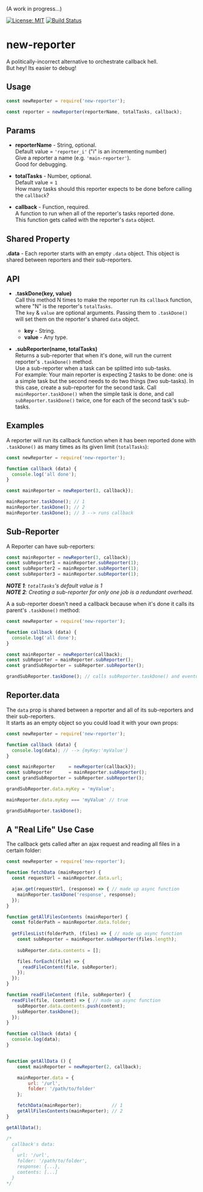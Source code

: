 (A work in progress...)

[![License: MIT](https://img.shields.io/badge/License-MIT-blue.svg)](https://opensource.org/licenses/MIT)
[![Build Status](https://travis-ci.org/taitulism/newTask.svg?branch=develop)](https://travis-ci.org/taitulism/newTask)

new-reporter
============
A politically-incorrect alternative to orchestrate callback hell.  
But hey! Its easier to debug!




Usage
-----
```js
const newReporter = require('new-reporter');

const reporter = newReporter(reporterName, totalTasks, callback);
```

Params
------
* **reporterName** - String, optional.  
Default value = `'reporter_i'` ("i" is an incrementing number)  
Give a reporter a name (e.g. `'main-reporter'`).  
Good for debugging.

* **totalTasks** - Number, optional.  
Default value = `1`  
How many tasks should this reporter expects to be done before calling the `callback`?

* **callback** - Function, required.  
A function to run when all of the reporter's tasks reported done.  
This function gets called with the reporter's `data` object.




Shared Property
---------------
**.data** - Each reporter starts with an empty `.data` object. This object is shared between reporters and their sub-reporters.




API
---
* **.taskDone(key, value)**  
Call this method N times to make the reporter run its `callback` function, where "N" is the 
reporter's `totalTasks`.  
The `key` & `value` are optional arguments. Passing them to `.taskDone()` will set them on the reporter's shared `data` object.
  * **key** - String.
  * **value** - Any type.

* **.subReporter(name, totalTasks)**  
Returns a sub-reporter that when it's done, will run the current reporter's `.taskDone()` method.  
Use a sub-reporter when a task can be splitted into sub-tasks.  
For example: Your main reporter is expecting 2 tasks to be done: one is a simple task but the second
needs to do two things (two sub-tasks). In this case, create a sub-reporter for the second task. Call `mainReporter.taskDone()` 
when the simple task is done, and call `subReporter.taskDone()` twice, one for each of the second task's
sub-tasks.




Examples
--------
A reporter will run its callback function when it has been reported done with `.taskDone()` as many times as 
its given limit (`totalTasks`):
```js
const newReporter = require('new-reporter');

function callback (data) {
  console.log('all done');
}

const mainReporter = newReporter(3, callback});

mainReporter.taskDone(); // 1
mainReporter.taskDone(); // 2
mainReporter.taskDone(); // 3 --> runs callback
```




Sub-Reporter
------------
A Reporter can have sub-reporters:
```js
const mainReporter = newReporter(3, callback);
const subReporter1 = mainReporter.subReporter(1); 
const subReporter2 = mainReporter.subReporter(1);
const subReporter3 = mainReporter.subReporter(1);
```

***NOTE 1**: `totalTasks`'s default value is 1*   
***NOTE 2**: Creating a sub-reporter for only one job is a redundant overhead.* 

A a sub-reporter doesn't need a callback because when it's done it calls its parent's `.taskDone()` method:
```js
const newReporter = require('new-reporter');

function callback (data) {
  console.log('all done');
}

const mainReporter = newReporter(callback);
const subReporter = mainReporter.subReporter();
const grandSubReporter = subReporter.subReporter();

grandSubReporter.taskDone(); // calls subReporter.taskDone() and eventually mainReporter.taskDone()
```




Reporter.data
-------------
The `data` prop is shared between a reporter and all of its sub-reporters and their sub-reporters.  
It starts as an empty object so you could load it with your own props:
```js
const newReporter = require('new-reporter');

function callback (data) {
  console.log(data); // --> {myKey:'myValue'}
}

const mainReporter     = newReporter(callback});
const subReporter      = mainReporter.subReporter();
const grandSubReporter = subReporter.subReporter();

grandSubReporter.data.myKey = 'myValue';

mainReporter.data.myKey === 'myValue' // true

grandSubReporter.taskDone();
```




A "Real Life" Use Case
----------------------
The callback gets called after an ajax request and reading all files in a certain folder:
```js
const newReporter = require('new-reporter');

function fetchData (mainReporter) {
  const requestUrl = mainReporter.data.url;

  ajax.get(requestUrl, (response) => { // made up async function
    mainReporter.taskDone('response', response);
  });
}

function getAllFilesContents (mainReporter) {
  const folderPath = mainReporter.data.folder;
  
  getFilesList(folderPath, (files) => { // made up async function
    const subReporter = mainReporter.subReporter(files.length);
    
    subReporter.data.contents = [];

    files.forEach((file) => {
      readFileContent(file, subReporter);
    });
  });
}

function readFileContent (file, subReporter) {
  readFile(file, (content) => { // made up async function
    subReporter.data.contents.push(content);
    subReporter.taskDone();
  });
}

function callback (data) {
  console.log(data);
}


function getAllData () {
    const mainReporter = newReporter(2, callback);

    mainReporter.data = {
        url: '/url',
        folder: '/path/to/folder'
    };

    fetchData(mainReporter);           // 1
    getAllFilesContents(mainReporter); // 2
}

getAllData();

/*
  callback's data: 
  {
    url: '/url',
    folder: '/path/to/folder',
    response: {...},
    contents: [...]
  }
*/
```

